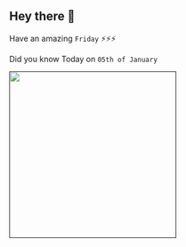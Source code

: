 ## Hey there 👋
Have an amazing `Friday` ⚡⚡⚡

Did you know Today on `05th of January`
 
 [<img src="" width="300" />]() 
 ```

```
